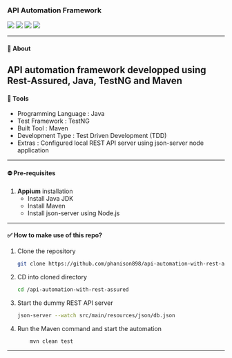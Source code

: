 ### API Automation Framework

![](https://img.shields.io/github/languages/code-size/phanison898/api-automation-with-rest-assured?style=flat-square)
![](https://img.shields.io/github/last-commit/phanison898/api-automation-with-rest-assured?style=flat-square)
![](https://img.shields.io/github/languages/top/phanison898/api-automation-with-rest-assured?style=flat-square)
![](https://img.shields.io/github/license/phanison898/api-automation-with-rest-assured?style=flat-square)

---

#### 🚥 About

API automation framework developped using Rest-Assured, Java, TestNG and Maven
---

#### 📜 Tools

- Programming Language  : Java
- Test Framework        : TestNG
- Built Tool            : Maven
- Development Type      : Test Driven Development (TDD)
- Extras                : Configured local REST API server using json-server node application

---

#### ⛔ Pre-requisites

1. **Appium** installation
    - Install Java JDK
    - Install Maven
    - Install json-server using Node.js

---

#### ✅ How to make use of this repo?

1. Clone the repository
   ```bash
   git clone https://github.com/phanison898/api-automation-with-rest-assured.git
   ```
2. CD into cloned directory
   ```bash
   cd /api-automation-with-rest-assured
   ```
3. Start the dummy REST API server
   ```bash
   json-server --watch src/main/resources/json/db.json
   ```
4. Run the Maven command and start the automation

   ```bash
       mvn clean test
   ```

---
